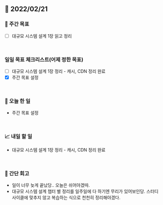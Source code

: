 ## 📅 2022/02/21


### 👏 주간 목표

- [ ] 대규모 시스템 설계 1장 읽고 정리

<br/>

### 일일 목표 체크리스트(어제 정한 목표)

- [ ] 대규모 시스템 설계 1장 정리 - 캐시, CDN 정리 완료
- [x] 주간 목표 설정

<br/>

### 💯 오늘 한 일

- 주간 목표 설정

<br/>

### 📈 내일 할 일

- 대규모 시스템 설계 1장 정리 - 캐시, CDN 정리 완료

<br/>

### 🤔 간단 회고

- 일이 너무 늦게 끝났당.. 오늘은 쉬어야겠따.
- 대규모 시스템 설계 챕터 별 정리를 일주일에 다 하기엔 무리가 있어보인당. 스터디 사이클에 맞추지 않고 복습하는 식으로 천천히 정리해야겠다. 




 




 








